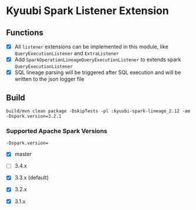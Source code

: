 <!--
- Licensed to the Apache Software Foundation (ASF) under one or more
- contributor license agreements.  See the NOTICE file distributed with
- this work for additional information regarding copyright ownership.
- The ASF licenses this file to You under the Apache License, Version 2.0
- (the "License"); you may not use this file except in compliance with
- the License.  You may obtain a copy of the License at
-
-   http://www.apache.org/licenses/LICENSE-2.0
-
- Unless required by applicable law or agreed to in writing, software
- distributed under the License is distributed on an "AS IS" BASIS,
- WITHOUT WARRANTIES OR CONDITIONS OF ANY KIND, either express or implied.
- See the License for the specific language governing permissions and
- limitations under the License.
-->

# Kyuubi Spark Listener Extension

## Functions

- [x] All `listener` extensions can be implemented in this module, like `QueryExecutionListener` and `ExtraListener`
- [x] Add `SparkOperationLineageQueryExecutionListener` to extends spark `QueryExecutionListener`
- [x] SQL lineage parsing will be triggered after SQL execution and will be written to the json logger file

## Build

```shell
build/mvn clean package -DskipTests -pl :kyuubi-spark-lineage_2.12 -am -Dspark.version=3.2.1
```

### Supported Apache Spark Versions

`-Dspark.version=`

- [x] master
- [ ] 3.4.x
- [x] 3.3.x (default)
- [x] 3.2.x
- [x] 3.1.x

